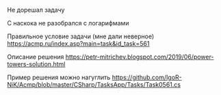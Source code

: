 Не дорешал задачу

С наскока не разобрался с логарифмами


Правильное условие задачи (мне дали неверное)  https://acmp.ru/index.asp?main=task&id_task=561

Описание решения https://petr-mitrichev.blogspot.com/2019/06/power-towers-solution.html

Пример решения можно нагуглить https://github.com/IgoR-NiK/Acmp/blob/master/CSharp/TasksApp/Tasks/Task0561.cs

